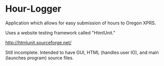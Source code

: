 # Hour-Logger
Application which allows for easy submission of hours to Oregon XPRS.

Uses a website testing framework called "HtmlUnit."

http://htmlunit.sourceforge.net/

Still incomplete. Intended to have GUI, HTML (handles user IO), and main (launches program) source files.
